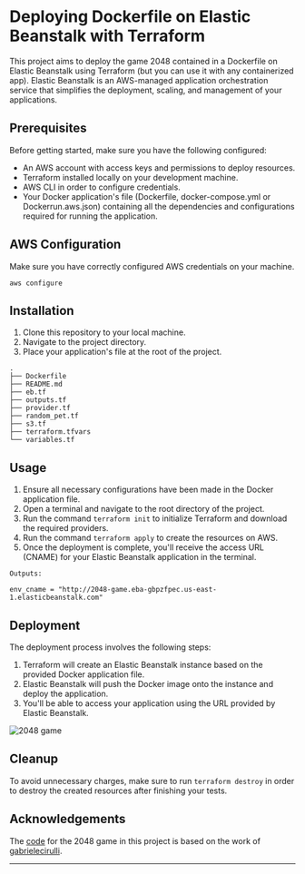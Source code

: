 # Deploying Dockerfile on Elastic Beanstalk with Terraform

This project aims to deploy the game 2048 contained in a Dockerfile on Elastic Beanstalk using Terraform (but you can use it with any containerized app). Elastic Beanstalk is an AWS-managed application orchestration service that simplifies the deployment, scaling, and management of your applications.

## Prerequisites

Before getting started, make sure you have the following configured:

- An AWS account with access keys and permissions to deploy resources.
- Terraform installed locally on your development machine.
- AWS CLI in order to configure credentials.
- Your Docker application's file (Dockerfile, docker-compose.yml or Dockerrun.aws.json) containing all the dependencies and configurations required for running the application.

## AWS Configuration

Make sure you have correctly configured AWS credentials on your machine.

```
aws configure
```

## Installation

1. Clone this repository to your local machine.
2. Navigate to the project directory.
3. Place your application's file at the root of the project.

```
.
├── Dockerfile
├── README.md
├── eb.tf
├── outputs.tf
├── provider.tf
├── random_pet.tf
├── s3.tf
├── terraform.tfvars
└── variables.tf
``````

## Usage

1. Ensure all necessary configurations have been made in the Docker application file.
2. Open a terminal and navigate to the root directory of the project.
3. Run the command `terraform init` to initialize Terraform and download the required providers.
4. Run the command `terraform apply` to create the resources on AWS.
5. Once the deployment is complete, you'll receive the access URL (CNAME) for your Elastic Beanstalk application in the terminal.

```
Outputs:

env_cname = "http://2048-game.eba-gbpzfpec.us-east-1.elasticbeanstalk.com"
```

## Deployment

The deployment process involves the following steps:

1. Terraform will create an Elastic Beanstalk instance based on the provided Docker application file.
2. Elastic Beanstalk will push the Docker image onto the instance and deploy the application.
3. You'll be able to access your application using the URL provided by Elastic Beanstalk.

![2048 game](https://github.com/MozkaGit/2048-terraform-aws_eb/assets/43102748/1d156aef-e1d7-4dd2-bc2f-22ca230b5f37)

## Cleanup

To avoid unnecessary charges, make sure to run `terraform destroy` in order to destroy the created resources after finishing your tests.

## Acknowledgements

The [code](https://github.com/gabrielecirulli/2048) for the 2048 game in this project is based on the work of [gabrielecirulli](https://github.com/gabrielecirulli). 

---
